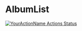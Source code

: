 # AlbumList

[![YourActionName Actions Status](https://github.com/abin0992/AlbumList/workflows/CI/badge.svg)](https://github.com/abin0992/AlbumList/actions)
